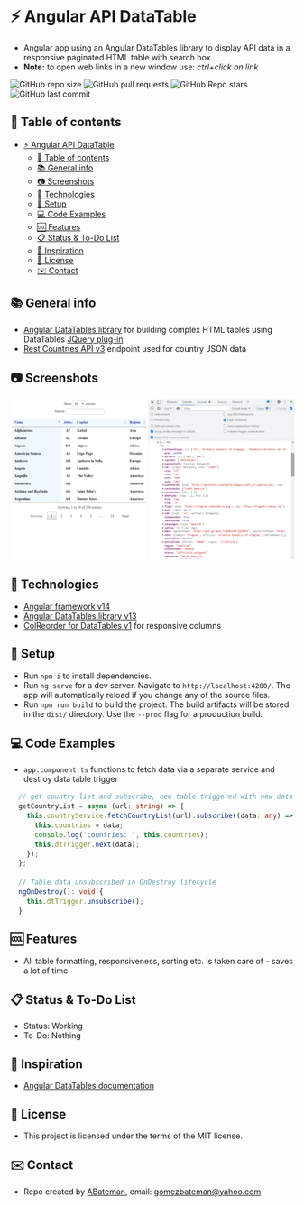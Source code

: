 # :zap: Angular API DataTable

* Angular app using an Angular DataTables library to display API data in a responsive paginated HTML table with search box
* **Note:** to open web links in a new window use: _ctrl+click on link_

![GitHub repo size](https://img.shields.io/github/repo-size/AndrewJBateman/angular-api-datatable?style=plastic)
![GitHub pull requests](https://img.shields.io/github/issues-pr/AndrewJBateman/angular-api-datatable?style=plastic)
![GitHub Repo stars](https://img.shields.io/github/stars/AndrewJBateman/angular-api-datatable?style=plastic)
![GitHub last commit](https://img.shields.io/github/last-commit/AndrewJBateman/angular-api-datatable?style=plastic)

## :page_facing_up: Table of contents

* [:zap: Angular API DataTable](#zap-angular-api-datatable)
  * [:page_facing_up: Table of contents](#page_facing_up-table-of-contents)
  * [:books: General info](#books-general-info)
  * [:camera: Screenshots](#camera-screenshots)
  * [:signal_strength: Technologies](#signal_strength-technologies)
  * [:floppy_disk: Setup](#floppy_disk-setup)
  * [:computer: Code Examples](#computer-code-examples)
  * [:cool: Features](#cool-features)
  * [:clipboard: Status & To-Do List](#clipboard-status--to-do-list)
  * [:clap: Inspiration](#clap-inspiration)
  * [:file_folder: License](#file_folder-license)
  * [:envelope: Contact](#envelope-contact)

## :books: General info

* [Angular DataTables library](https://l-lin.github.io/angular-datatables/#/welcome) for building complex HTML tables using DataTables [JQuery plug-in](https://datatables.net/)
* [Rest Countries API v3](https://restcountries.com/#api-endpoints-v3-all) endpoint used for country JSON data

## :camera: Screenshots

![Example screenshot](./imgs/table.png)

## :signal_strength: Technologies

* [Angular framework v14](https://angular.io/)
* [Angular DataTables library v13](https://l-lin.github.io/angular-datatables/#/welcome)
* [ColReorder for DataTables v1](https://www.npmjs.com/package/datatables.net-colreorder) for responsive columns

## :floppy_disk: Setup

* Run `npm i` to install dependencies.
* Run `ng serve` for a dev server. Navigate to `http://localhost:4200/`. The app will automatically reload if you change any of the source files.
* Run `npm run build` to build the project. The build artifacts will be stored in the `dist/` directory. Use the `--prod` flag for a production build.

## :computer: Code Examples

* `app.component.ts` functions to fetch data via a separate service and destroy data table trigger

```typescript
  // get country list and subscribe, new table triggered with new data each RouterTestingModule
  getCountryList = async (url: string) => {
    this.countryService.fetchCountryList(url).subscribe((data: any) => {
      this.countries = data;
      console.log('countries: ', this.countries);
      this.dtTrigger.next(data);
    });
  };

  // Table data unsubscribed in OnDestroy lifecycle
  ngOnDestroy(): void {
    this.dtTrigger.unsubscribe();
  }
```

## :cool: Features

* All table formatting, responsiveness, sorting etc. is taken care of - saves a lot of time

## :clipboard: Status & To-Do List

* Status: Working
* To-Do: Nothing

## :clap: Inspiration

* [Angular DataTables documentation](http://l-lin.github.io/angular-datatables/#/welcome)

## :file_folder: License

* This project is licensed under the terms of the MIT license.

## :envelope: Contact

* Repo created by [ABateman](https://github.com/AndrewJBateman), email: gomezbateman@yahoo.com
